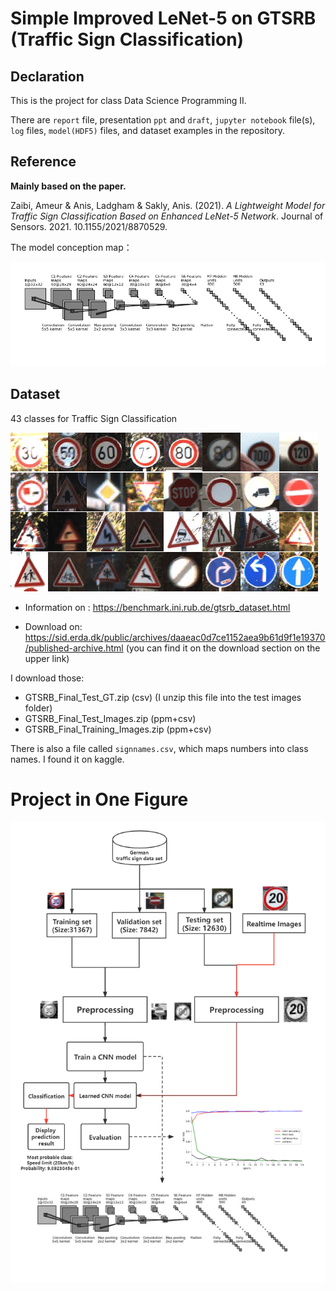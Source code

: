 # Simple Improved LeNet-5 on GTSRB (Traffic Sign Classification)

## Declaration

This is the project for class Data Science Programming II.

There are `report` file, presentation `ppt` and `draft`, `jupyter notebook` file(s), `log` files, `model(HDF5)` files, and dataset examples in the repository.

## Reference

**Mainly based on the paper.**

Zaibi, Ameur & Anis, Ladgham & Sakly, Anis. (2021). *A Lightweight Model for Traffic Sign Classification Based on Enhanced LeNet-5 Network*. Journal of Sensors. 2021. 10.1155/2021/8870529.

The model conception map：

![](https://raw.githubusercontent.com/ElementQi/Improved-LeNet-5-on-GTSRB/main/convnet_fig.png)

## Dataset

43 classes for Traffic Sign Classification

![](https://raw.githubusercontent.com/ElementQi/Improved-LeNet-5-on-GTSRB/main/Overview-of-the-GTSRB-Dataset.ppm)

+ Information on : https://benchmark.ini.rub.de/gtsrb_dataset.html

+ Download on: https://sid.erda.dk/public/archives/daaeac0d7ce1152aea9b61d9f1e19370/published-archive.html (you can find it on the download section on the upper link)

I download those:

+ GTSRB_Final_Test_GT.zip (csv) (I unzip this file into the test images folder)
+ GTSRB_Final_Test_Images.zip (ppm+csv)
+ GTSRB_Final_Training_Images.zip (ppm+csv)

There is also a file called `signnames.csv`, which maps numbers into class names. I found it on kaggle.

# Project in One Figure

![](https://raw.githubusercontent.com/ElementQi/Improved-LeNet-5-on-GTSRB/main/procedure.png)